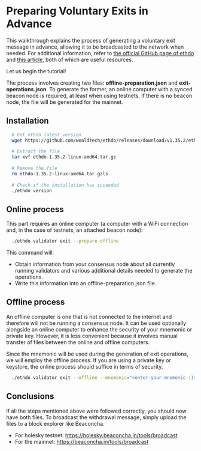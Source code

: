 # Preparing Voluntary Exits in Advance 

This walkthrough explains the process of generating a voluntary exit message in advance, allowing it to be broadcasted to the network when needed. For additional information, refer to [the official GitHub page of ethdo](https://github.com/wealdtech/ethdo/blob/master/docs/exitingvalidators.md) and [this article](https://mirror.xyz/ladislaus.eth/wmoBbUBes2Wp1_6DvP6slPabkyujSU7MZOFOC3QpErs), both of which are useful resources.

Let us begin the tutorial!

The process involves creating two files: **offline-preparation.json** and **exit-operations.json**. To generate the former, an online computer with a synced beacon node is required, at least when using testnets. If there is no beacon node, the file will be generated for the mainnet.


## Installation

```bash
  # Get ethdo latest version 
  wget https://github.com/wealdtech/ethdo/releases/download/v1.35.2/ethdo-1.35.2-linux-amd64.tar.gz
  
  # Extract the file
  tar xvf ethdo-1.35.2-linux-amd64.tar.gz
  
  # Remove the file
  rm ethdo-1.35.2-linux-amd64.tar.gzls
  
  # Check if the installation has suceeded
  ./ethdo version
```

## Online process

This part requires an online computer (a computer with a WiFi connection and, in the case of testnets, an attached beacon node):

```bash
  ./ethdo validator exit --prepare-offline
```
This command will:
* Obtain information from your consensus node about all currently running validators and various additional details needed to generate the operations.
* Write this information into an offline-preparation.json file.

## Offline process

An offline computer is one that is not connected to the internet and therefore will not be running a consensus node. It can be used optionally alongside an online computer to enhance the security of your mnemonic or private key. However, it is less convenient because it involves manual transfer of files between the online and offline computers.

Since the mnemonic will be used during the generation of exit operations, we will employ the offline process. If you are using a private key or keystore, the online process should suffice in terms of security.

```bash
  ./ethdo validator exit --offline --mnemonic="<enter-your-mnemonic-:)>"
```

## Conclusions

If all the steps mentioned above were followed correctly, you should now have both files. To broadcast the withdrawal message, simply upload the files to a block explorer like Beaconcha.
* For holesky testnet: https://holesky.beaconcha.in/tools/broadcast
* For the mainnet: https://beaconcha.in/tools/broadcast








